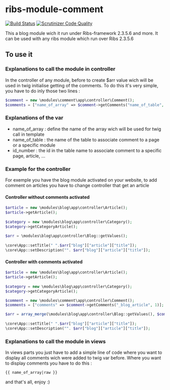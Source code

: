 # ribs-module-comment

[![Build Status](https://scrutinizer-ci.com/g/Piou-piou/ribs-module-comment/badges/build.png?b=master)](https://scrutinizer-ci.com/g/Piou-piou/ribs-module-comment/build-status/master)
[![Scrutinizer Code Quality](https://scrutinizer-ci.com/g/Piou-piou/ribs-module-comment/badges/quality-score.png?b=master)](https://scrutinizer-ci.com/g/Piou-piou/ribs-module-comment/?branch=master)

This a blog module wich it run under Ribs-framework 2.3.5.6 and more. It can be used with any ribs module which run over Ribs 2.3.5.6

## To use it
### Explanations to call the module in controller

In the controller of any module, before to create $arr value wich will be used in twig initialise getting of the comments.
To do this it's very simple, you have to do inly those two lines : 

```PHP
$comment = new \modules\comment\app\controller\Comment();
$comments = ["name_of_array" => $comment->getComments("name_of_table", id_number)];
```

### Explanations of the var
* name_of_array : define the name of the array wich will be used for twig call in template
* name_of_table : the name of the table to associate comment to a page or a specific module
* id_number : the id in the table name to associate comment to a specific page, article, ...

### Example for the controller
For exemple you have the blog module activated on your website, to add comment on articles you have to change controller
that get an article

#### Controller without comments activated
```PHP
$article = new \modules\blog\app\controller\Article();
$article->getArticle();
	
$category = new \modules\blog\app\controller\Category();
$category->getCategoryArticle();
	
$arr = \modules\blog\app\controller\Blog::getValues();
	
\core\App::setTitle(" ".$arr["blog"]["article"]["title"]);
\core\App::setDescription("". $arr["blog"]["article"]["title"]);
```

#### Controller with comments activated
```PHP
$article = new \modules\blog\app\controller\Article();
$article->getArticle();
	
$category = new \modules\blog\app\controller\Category();
$category->getCategoryArticle();

$comment = new \modules\comment\app\controller\Comment();
$comments = ["comments" => $comment->getComments("_blog_article", 1)];

$arr = array_merge(\modules\blog\app\controller\Blog::getValues(), $comments);
	
\core\App::setTitle(" ".$arr["blog"]["article"]["title"]);
\core\App::setDescription("". $arr["blog"]["article"]["title"]);
```

### Explanations to call the module in views

In views parts you just have to add a simple line of code where you want to display all comments wich were added to twig var before.
Where you want to display comments you have to do this : 
```twig
{{ name_of_array|raw }}
```

and that's all, enjoy :)